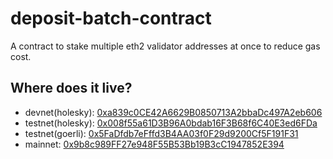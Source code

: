 # deposit-batch-contract

A contract to stake multiple eth2 validator addresses at once to
reduce gas cost.

## Where does it live?

- devnet(holesky): [0xa839c0CE42A6629B0850713A2bbaDc497A2eb606](https://holesky.etherscan.io/address/0xa839c0CE42A6629B0850713A2bbaDc497A2eb606)
- testnet(holesky): [0x008f55a61D3B96A0bdab16F3B68f6C40E3ed6FDa](https://holesky.etherscan.io/address/0x008f55a61D3B96A0bdab16F3B68f6C40E3ed6FDa)
- testnet(goerli): [0x5FaDfdb7eFffd3B4AA03f0F29d9200Cf5F191F31](https://goerli.etherscan.io/address/0x5FaDfdb7eFffd3B4AA03f0F29d9200Cf5F191F31)
- mainnet: [0x9b8c989FF27e948F55B53Bb19B3cC1947852E394](https://etherscan.io/address/0x9b8c989FF27e948F55B53Bb19B3cC1947852E394)
